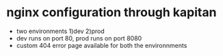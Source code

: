 # nginx configuration through kapitan

* two environments 1)dev 2)prod
* dev runs on port 80, prod runs on port 8080
* custom 404 error page available for both the environnments 
